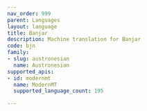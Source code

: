 ```yaml
---
nav_order: 999
parent: Languages
layout: language
title: Banjar
description: Machine translation for Banjar
code: bjn
family:
- slug: austronesian
  name: Austronesian
supported_apis:
- id: modernmt
  name: ModernMT
  supported_language_count: 195

---
```


